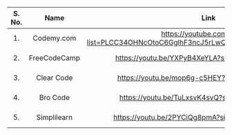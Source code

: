 | S. No. 	| Name                 	| Link                                                	| Type            |
|:------:	|:--------------------:	|:---------------------------------------------------:	|:----------------|
| 1.     	| Codemy.com     	  | https://youtube.com/playlist?list=PLCC34OHNcOtoC6GglhF3ncJ5rLwQrLGnV&si=TdCFavmZGaBSONrg  	| Youtube Playlist 	|
| 2.     	| FreeCodeCamp    	  | https://youtu.be/YXPyB4XeYLA?si=YRkKVQIXgP21ENWv  	| Youtube Video 	|
| 3.     	| Clear Code   	  | https://youtu.be/mop6g-c5HEY?si=3kukEdojpZ9nf6OC  	| Youtube Video 	|
| 4.     	| Bro Code   	  | https://youtu.be/TuLxsvK4svQ?si=cf88FqulBENygBxm  	| Youtube Video 	|
| 5.     	| Simplilearn  | https://youtu.be/2PYCiQg8pmA?si=pmMO1Xe4LFnNqqVR 	| Youtube Video 	|
